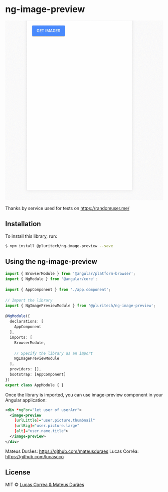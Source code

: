 # ng-image-preview
![Demo ng-image-preview](./image-preview-peak.gif)

Thanks by service used for tests on https://randomuser.me/

## Installation

To install this library, run:

```bash
$ npm install @pluritech/ng-image-preview --save
```

## Using the ng-image-preview

```typescript
import { BrowserModule } from '@angular/platform-browser';
import { NgModule } from '@angular/core';

import { AppComponent } from './app.component';

// Import the library
import { NgImagePreviewModule } from '@pluritech/ng-image-preview';

@NgModule({
  declarations: [
    AppComponent
  ],
  imports: [
    BrowserModule,

    // Specify the library as an import
    NgImagePreviewModule
  ],
  providers: [],
  bootstrap: [AppComponent]
})
export class AppModule { }
```

Once the library is imported, you can use image-preview component in your Angular application:

```xml
<div *ngFor="let user of userArr">
  <image-preview
    [urlLittle]="user.picture.thumbnail"
    [urlBig]="user.picture.large"
    [alt]="user.name.title">
  </image-preview>
</div>
```

Mateus Durâes: https://github.com/mateusduraes
Lucas Corrẽa: https://github.com/lucascco

## License

MIT © [Lucas Correa & Mateus Durães](mailto:lucasccorrea@gmail.com)
